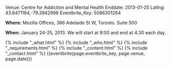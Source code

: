 Venue: Centre for Addiction and Mental Health
Enddate: 2013-01-25
Latlng: 43.6471184,-79.3942998
Eventbrite_Key: 5086301264

<p><strong>Where:</strong> Mozilla Offices, 366 Adelaide St W, Toronto.  Suite 500</p>
<p><strong>When:</strong> January 24-25, 2013. We will start at 9:00 and end at 4:30 each day.</p>
{% include "_what.html" %}
{% include "_who.html" %}
{% include "_requirements.html" %}
{% include "_content.html" %}
{% include "_contact.html" %}
{{eventbrite(page.eventbrite_key, page.venue, page.date)}}
